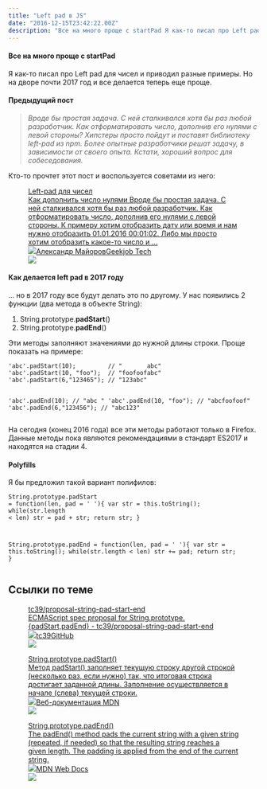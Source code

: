 ```yaml
---
title: "Left pad в JS"
date: "2016-12-15T23:42:22.00Z"
description: "Все на много проще с startPad Я как-то писал про Left pad для чисел и приводил разные примеры. Но на дворе почти 2017 год и все "
---
```


<h4 id="-startpad">Все на много проще с startPad</h4><p>Я как-то писал про Left pad для чисел и приводил разные примеры. Но на дворе почти 2017 год и все делается теперь еще проще.</p><h4 id="-">Предыдущий пост</h4><blockquote><em><em>Вроде бы простая задача. С ней сталкивался хотя бы раз любой разработчик. Как отформатировать число, дополнив его нулями с левой стороны?</em> <em>Хипстеры просто пойдут и поставят библиотеку left-pad из npm. Более опытные разработчики решат задачу, в зависимости от своего опыта. Кстати, хороший вопрос для собеседования.</em></em></blockquote><p>Кто-то прочтет этот пост и воспользуется советами из него:</p><figure class="kg-card kg-bookmark-card"><a class="kg-bookmark-container" href="/js-left-pad/"><div class="kg-bookmark-content"><div class="kg-bookmark-title">Left-pad для чисел</div><div class="kg-bookmark-description">Как дополнить число нулями
Вроде бы простая задача. С ней сталкивался хотя бы раз любой разработчик. Как
отформатировать число, дополнив его нулями с левой стороны. К примеру хотим
отобразить дату или время и нам нужно отобразить 01.01.2016 00:01:02. Либо мы
просто хотим отобразить какое-то число и …</div><div class="kg-bookmark-metadata"><img class="kg-bookmark-icon" src="https://tech.geekjob.ru/favicon.png"><span class="kg-bookmark-author">Александр Майоров</span><span class="kg-bookmark-publisher">Geekjob Tech</span></div></div><div class="kg-bookmark-thumbnail"><img src="https://www.gravatar.com/avatar/8f8f604430a6a2116749fad87c9c86d5?s=250&amp;d=mm&amp;r=x"></div></a></figure><h4 id="-left-pad-2017-">Как делается left pad в 2017 году</h4><p>… но в 2017 году все будут делать это по другому. У нас появились 2 функции (два метода в объекте String):</p><ol><li>String.prototype.<strong><strong>padStart</strong></strong>()</li><li>String.prototype.<strong><strong>padEnd</strong></strong>()</li></ol><p>Эти методы заполняют значениями до нужной длины строки. Проще показать на примере:</p><pre><code class="language-javascript">'abc'.padStart(10);         // "       abc"
'abc'.padStart(10, "foo");  // "foofoofabc"
'abc'.padStart(6,"123465"); // "123abc"

'abc'.padEnd(10);         // "abc       "
'abc'.padEnd(10, "foo");  // "abcfoofoof"
'abc'.padEnd(6,"123456"); // "abc123"</code></pre><p>На сегодня (конец 2016 года) все эти методы работают только в Firefox. Данные методы пока являются рекомендациями в стандарт ES2017 и находятся на стадии 4.</p><h4 id="polyfills">Polyfills</h4><p>Я бы предложил такой вариант полифилов:</p><pre><code class="language-javascript">String.prototype.padStart = function(len, pad = ' '){
    var str = this.toString();
    while(str.length &lt; len) str = pad + str;
    return str;
}

String.prototype.padEnd = function(len, pad = ' '){
    var str = this.toString();
    while(str.length &lt; len) str += pad;
    return str;
}</code></pre><h2 id="--1">Ссылки по теме</h2><figure class="kg-card kg-bookmark-card"><a class="kg-bookmark-container" href="https://github.com/tc39/proposal-string-pad-start-end"><div class="kg-bookmark-content"><div class="kg-bookmark-title">tc39/proposal-string-pad-start-end</div><div class="kg-bookmark-description">ECMAScript spec proposal for String.prototype.{padStart,padEnd} - tc39/proposal-string-pad-start-end</div><div class="kg-bookmark-metadata"><img class="kg-bookmark-icon" src="https://github.githubassets.com/favicons/favicon.svg"><span class="kg-bookmark-author">tc39</span><span class="kg-bookmark-publisher">GitHub</span></div></div><div class="kg-bookmark-thumbnail"><img src="https://avatars3.githubusercontent.com/u/1725583?s=400&amp;v=4"></div></a></figure><figure class="kg-card kg-bookmark-card"><a class="kg-bookmark-container" href="https://developer.mozilla.org/ru/docs/Web/JavaScript/Reference/Global_Objects/String/padStart"><div class="kg-bookmark-content"><div class="kg-bookmark-title">String.prototype.padStart()</div><div class="kg-bookmark-description">Метод padStart() заполняет текущую строку другой строкой (несколько раз, если нужно) так, что итоговая строка достигает заданной длины. Заполнение осуществляется в начале (слева) текущей строки.</div><div class="kg-bookmark-metadata"><img class="kg-bookmark-icon" src="https://developer.mozilla.org/static/img/favicon144.e7e21ca263ca.png"><span class="kg-bookmark-publisher">Веб-документация MDN</span></div></div><div class="kg-bookmark-thumbnail"><img src="https://developer.mozilla.org/static/img/opengraph-logo.72382e605ce3.png"></div></a></figure><figure class="kg-card kg-bookmark-card"><a class="kg-bookmark-container" href="https://developer.mozilla.org/en-US/docs/Web/JavaScript/Reference/Global_Objects/String/padEnd"><div class="kg-bookmark-content"><div class="kg-bookmark-title">String.prototype.padEnd()</div><div class="kg-bookmark-description">The padEnd() method pads the current string with a given string (repeated, if needed) so that the resulting string reaches a given length. The padding is applied from the end of the current string.</div><div class="kg-bookmark-metadata"><img class="kg-bookmark-icon" src="https://developer.mozilla.org/static/img/favicon144.e7e21ca263ca.png"><span class="kg-bookmark-publisher">MDN Web Docs</span></div></div><div class="kg-bookmark-thumbnail"><img src="https://developer.mozilla.org/static/img/opengraph-logo.72382e605ce3.png"></div></a></figure>

